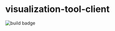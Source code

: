 # visualization-tool-client

![build badge](https://github.com/bach-tran-batch-1006/visualization-tool-client/actions/workflows/sonar.yml/badge.svg)
